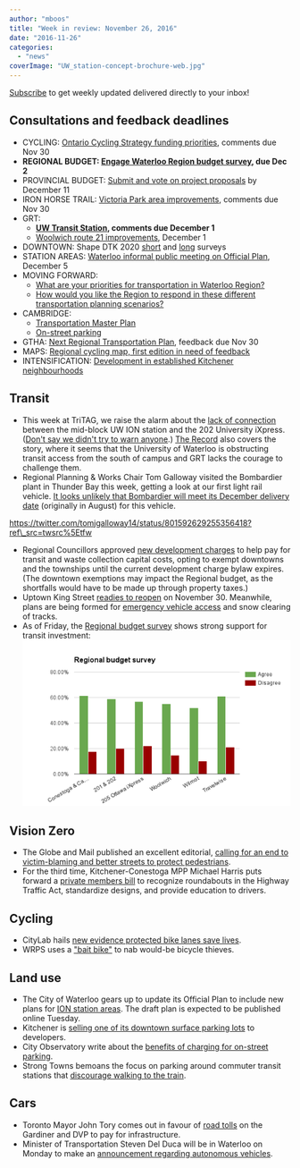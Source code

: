 ```yaml
---
author: "mboos"
title: "Week in review: November 26, 2016"
date: "2016-11-26"
categories: 
  - "news"
coverImage: "UW_station-concept-brochure-web.jpg"
---
```


[Subscribe](https://eepurl.com/4Mtkf) to get weekly updated delivered directly to your inbox!

## Consultations and feedback deadlines

- CYCLING: [Ontario Cycling Strategy funding priorities](https://www.ebr.gov.on.ca/ERS-WEB-External/displaynoticecontent.do?noticeId=MTMwMjQ3&statusId=MTk3NDEy&language=en), comments due Nov 30
- **REGIONAL BUDGET: [Engage Waterloo Region budget survey](https://www.peakdemocracy.ca/portals/153/Issue_1760), due Dec 2**
- PROVINCIAL BUDGET: [Submit and vote on project proposals](https://talks.ontario.ca) by December 11
- IRON HORSE TRAIL: [Victoria Park area improvements](https://www.peakdemocracy.ca/portals/154/Issue_1757), comments due Nov 30
- GRT:
    - **[UW Transit Station](https://www.grt.ca/en/aboutus/uwaterloo-transit-station.asp), comments due December 1**
    - [Woolwich route 21 improvements](https://woolwich.ca/en/economicDevelopment/TransportationInfrastructure.asp#GrandRiverTransit), December 1
- DOWNTOWN: Shape DTK 2020 [short](https://www.peakdemocracy.ca/1767) and [long](https://www.peakdemocracy.ca/1764) surveys
- STATION AREAS: [Waterloo informal public meeting on Official Plan](https://www.waterloo.ca/en/News/index.aspx?newsId=ef639171-1dbd-4db4-88de-23690cec0ad8), December 5
- MOVING FORWARD:
    - [What are your priorities for transportation in Waterloo Region?](https://www.peakdemocracy.ca/portals/153/Forum_449/Issue_1719)
    - [How would you like the Region to respond in these different transportation planning scenarios?](https://www.peakdemocracy.ca/portals/153/Issue_1747)
- CAMBRIDGE:
    - [Transportation Master Plan](https://www.peakdemocracy.ca/portals/155/Issue_1740)
    - [On-street parking](https://www.peakdemocracy.ca/portals/155/Issue_1745)
- GTHA: [Next Regional Transportation Plan](https://www.metrolinxengage.com/en/engagement-initiatives/discussion-paper-next-regional-transportation-plan), feedback due Nov 30
- MAPS: [Regional cycling map, first edition in need of feedback](https://www.peakdemocracy.ca/portals/153/Forum_449/Issue_1662)
- INTENSIFICATION: [Development in established Kitchener neighbourhoods](https://www.peakdemocracy.ca/portals/154/Issue_1759)

<!--more-->

## Transit

- This week at TriTAG, we raise the alarm about the [lack of connection](/blog/2016/11/24/missing-the-ion-connection/) between the mid-block UW ION station and the 202 University iXpress. ([Don't say we didn't try to warn anyone](/blog/2012/03/21/university-area-lrt-station-spacing/).) [The Record](https://www.therecord.com/news-story/6987503-busy-ixpress-route-won-t-stop-at-new-uw-transit-plaza/) also covers the story, where it seems that the University of Waterloo is obstructing transit access from the south of campus and GRT lacks the courage to challenge them.
- Regional Planning & Works Chair Tom Galloway visited the Bombardier plant in Thunder Bay this week, getting a look at our first light rail vehicle. [It looks unlikely that Bombardier will meet its December delivery date](https://www.cbc.ca/news/canada/kitchener-waterloo/bombardier-region-waterloo-lrt-lrv-ion-1.3865301) (originally in August) for this vehicle.

https://twitter.com/tomjgalloway14/status/801592629255356418?ref\_src=twsrc%5Etfw

- Regional Councillors approved [new development charges](https://www.waterloochronicle.ca/news-story/6986771-developers-won-t-pay-transit-charges-in-parts-of-region-until-2019/) to help pay for transit and waste collection capital costs, opting to exempt downtowns and the townships until the current development charge bylaw expires. (The downtown exemptions may impact the Regional budget, as the shortfalls would have to be made up through property taxes.)
- Uptown King Street [readies to reopen](https://www.therecord.com/news-story/6987516-king-street-in-uptown-waterloo-opens-nov-30/) on November 30. Meanwhile, plans are being formed for [emergency vehicle access](https://www.therecord.com/news-story/6983530-lrt-could-pose-challenges-for-emergency-vehicle-access-snow-clearing) and snow clearing of tracks.
- As of Friday, the [Regional budget survey](https://www.peakdemocracy.ca/portals/153/Issue_1760) shows strong support for transit investment: [![Strong support for transit investments](/images/image-1.png)](/images/image-1.png)

## Vision Zero

- The Globe and Mail published an excellent editorial, [calling for an end to victim-blaming and better streets to protect pedestrians](https://beta.theglobeandmail.com/opinion/editorials/hey-driver-check-your-privilege-pedestrians-have-rights-too/article32932601/).
- For the third time, Kitchener-Conestoga MPP Michael Harris puts forward a [private members bill](https://www.cbc.ca/beta/news/canada/kitchener-waterloo/mpp-michael-harris-introduces-roundabout-safety-act-third-time-1.3868047) to recognize roundabouts in the Highway Traffic Act, standardize designs, and provide education to drivers.

## Cycling

- CityLab hails [new evidence protected bike lanes save lives](https://www.citylab.com/commute/2016/11/why-protected-bike-lanes-save-lives/508436/).
- WRPS uses a ["bait bike"](https://www.cbc.ca/news/canada/kitchener-waterloo/kitchener-bait-bike-thieves-arrested-1.3860320) to nab would-be bicycle thieves.

## Land use

- The City of Waterloo gears up to update its Official Plan to include new plans for [ION station areas](https://www.waterloo.ca/en/News/index.aspx?newsId=ef639171-1dbd-4db4-88de-23690cec0ad8). The draft plan is expected to be published online Tuesday.
- Kitchener is [selling one of its downtown surface parking lots](https://www.therecord.com/news-story/6979228-city-to-sell-parking-lot-on-king-near-booming-tech-area/) to developers.
- City Observatory write about the [benefits of charging for on-street parking](https://www.therecord.com/news-story/6979228-city-to-sell-parking-lot-on-king-near-booming-tech-area/).
- Strong Towns bemoans the focus on parking around commuter transit stations that [discourage walking to the train](https://www.strongtowns.org/journal/2016/11/22/the-annoyed-league-of-resistant-parkers).

## Cars

- Toronto Mayor John Tory comes out in favour of [road tolls](https://beta.theglobeandmail.com/news/toronto/toronto-mayor-john-tory-to-call-for-road-tolls-on-dvp-gardiner-expressway/article33012398/) on the Gardiner and DVP to pay for infrastructure.
- Minister of Transportation Steven Del Duca will be in Waterloo on Monday to make an [announcement regarding autonomous vehicles](https://news.ontario.ca/mto/en/2016/11/minister-of-transportation-to-make-announcement-about-automated-vehicles-2.html).
